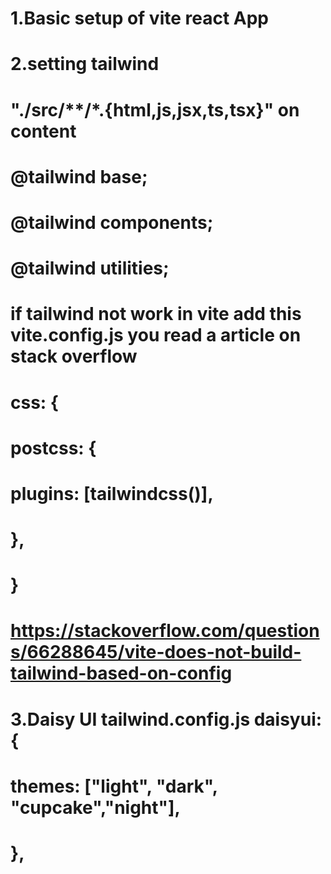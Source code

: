 # 1.Basic setup of vite react App

#  2.setting tailwind
#   "./src/**/*.{html,js,jsx,ts,tsx}"  on content
#          @tailwind base;
#         @tailwind components;
#          @tailwind utilities;
#   if tailwind not work in vite add this  vite.config.js you read a article on stack overflow
# css: {
#   postcss: {
#      plugins: [tailwindcss()],
#    },
#  }
#
# https://stackoverflow.com/questions/66288645/vite-does-not-build-tailwind-based-on-config
#
# 3.Daisy UI tailwind.config.js   daisyui: {
#    themes: ["light", "dark", "cupcake","night"],
 # },